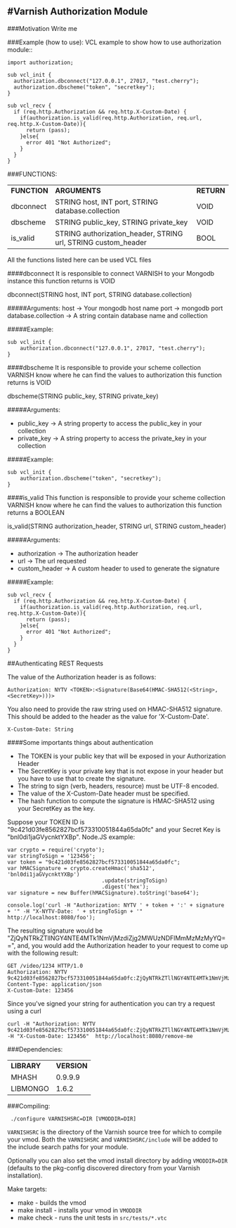 #Varnish Authorization Module
-----------------------------
###Motivation
Write me


###Example (how to use):
VCL example to show how to use authorization module::

```
import authorization;

sub vcl_init {
  authorization.dbconnect("127.0.0.1", 27017, "test.cherry");
  authorization.dbscheme("token", "secretkey");
}

sub vcl_recv {
  if (req.http.Authorization && req.http.X-Custom-Date) {
    if(authorization.is_valid(req.http.Authorization, req.url, req.http.X-Custom-Date)){
      return (pass);
    }else{
      error 401 "Not Authorized";
    }
  }
}

```

###FUNCTIONS:
<table>
  <tr>
    <td><strong>FUNCTION</strong></td>
    <td><strong>ARGUMENTS</strong></td>
    <td><strong>RETURN</strong></td>
  </tr>
  <tr>
    <td>dbconnect</td>
    <td>STRING host, INT port, STRING database.collection</td>
    <td>VOID</td>
  </tr>
  <tr>
    <td>dbscheme</td>
    <td>STRING public_key, STRING private_key</td>
    <td>VOID</td>
  </tr>
  <tr>
    <td>is_valid</td>
    <td>STRING authorization_header, STRING url, STRING custom_header</td>
    <td>BOOL</td>
  </tr>
</table>

All the functions listed here can be used VCL files

####dbconnect
It is responsible to connect VARNISH to your Mongodb instance this function returns is VOID

dbconnect(STRING host, INT port, STRING database.collection)

#####Arguments:
  host                -> Your mongodb host name
  port                -> mongodb port
  database.collection -> A string contain database name and collection

#####Example:
```
sub vcl_init {
    authorization.dbconnect("127.0.0.1", 27017, "test.cherry");
} 
```

####dbscheme
It is responsible to provide your scheme collection VARNISH know where he can find the values to authorization this function returns is VOID 

dbscheme(STRING public_key, STRING private_key)

#####Arguments:
  * public_key  -> A string property to access the public_key in your collection
  * private_key -> A string property to access the private_key in your collection

#####Example:
```
sub vcl_init {
    authorization.dbscheme("token", "secretkey");
}
```

####is_valid
This function is responsible to provide your scheme collection VARNISH know where he can find the values to authorization this function returns a BOOLEAN 

is_valid(STRING authorization_header, STRING url, STRING custom_header)

#####Arguments:
  * authorization -> The authorization header 
  * url           -> The url requested
  * custom_header -> A custom header to used to generate the signature

#####Example:
```
sub vcl_recv {
  if (req.http.Authorization && req.http.X-Custom-Date) {
    if(authorization.is_valid(req.http.Authorization, req.url, req.http.X-Custom-Date)){
      return (pass);
    }else{
      error 401 "Not Authorized";
    }
  }
}
```

##Authenticating REST Requests

The value of the Authorization header is as follows:
```
Authorization: NYTV <TOKEN>:<Signature(Base64(HMAC-SHA512(<String>, <SecretKey>)))>
```
You also need to provide the raw string used on HMAC-SHA512 signature. This should be added to the header as the value for 'X-Custom-Date'.
```
X-Custom-Date: String
```

####Some importants things about authentication
 * The TOKEN is your public key that will be exposed in your Authorization Header
 * The SecretKey is your private key that is not expose in your header but you have to use that to create the signature.
 * The string to sign (verb, headers, resource) must be UTF-8 encoded.  
 * The value of the X-Custom-Date header must be specified.
 * The hash function to compute the signature is HMAC-SHA512 using your SecretKey as the key.


Suppose your TOKEN ID is "9c421d03fe8562827bcf573310051844a65da0fc" and your Secret Key is "bnl0di1jaGVycnktYXBp". 
Node.JS example:
```
var crypto = require('crypto');
var stringToSign = '123456';
var token = "9c421d03fe8562827bcf573310051844a65da0fc";
var hMACSignature = crypto.createHmac('sha512', 'bnl0di1jaGVycnktYXBp')
                              .update(stringToSign)
                              .digest('hex');
var signature = new Buffer(hMACSignature).toString('base64');

console.log('curl -H "Authorization: NYTV ' + token + ':' + signature + '" -H "X-NYTV-Date: ' + stringToSign + '"  http://localhost:8080/foo');

```
The resulting signature would be "ZjQyNTRkZTllNGY4NTE4MTk1NmVjMzdiZjg2MWUzNDFlMmMzMzMyYQ==", and, you would add the 
Authorization header to your request to come up with the following result:
```
GET /video/1234 HTTP/1.0
Authorization: NYTV 9c421d03fe8562827bcf573310051844a65da0fc:ZjQyNTRkZTllNGY4NTE4MTk1NmVjMzdiZjg2MWUzNDFlMmMzMzMyYQ==
Content-Type: application/json
X-Custom-Date: 123456
```

Since you've signed your string for authentication you can try a request using a curl
```
curl -H "Authorization: NYTV 9c421d03fe8562827bcf573310051844a65da0fc:ZjQyNTRkZTllNGY4NTE4MTk1NmVjMzdiZjg2MWUzNDFlMmMzMzMyYQ==" -H "X-Custom-Date: 123456"  http://localhost:8080/remove-me
```


###Dependencies:
<table>
  <tr>
    <td><strong>LIBRARY</strong></td>
    <td><strong>VERSION</strong></td>
  </tr>
  <tr>
    <td>MHASH</td>
    <td>0.9.9.9</td>
  </tr>
  <tr>
    <td>LIBMONGO</td>
    <td>1.6.2</td>
  </tr>
</table>


###Compiling:

```
 ./configure VARNISHSRC=DIR [VMODDIR=DIR]
```

`VARNISHSRC` is the directory of the Varnish source tree for which to
compile your vmod. Both the `VARNISHSRC` and `VARNISHSRC/include`
will be added to the include search paths for your module.

Optionally you can also set the vmod install directory by adding
`VMODDIR=DIR` (defaults to the pkg-config discovered directory from your
Varnish installation).

Make targets:

* make - builds the vmod
* make install - installs your vmod in `VMODDIR`
* make check - runs the unit tests in ``src/tests/*.vtc``




